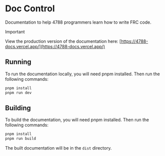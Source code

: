 # Doc Control
Documentation to help 4788 programmers learn how to write FRC code.

> [!IMPORTANT]
> View the production version of the documentation here: [https://4788-docs.vercel.app/](https://4788-docs.vercel.app/)

## Running
To run the documentation locally, you will need pnpm installed. Then run the following commands:
```bash
pnpm install
pnpm run dev
```

## Building
To build the documentation, you will need pnpm installed. Then run the following commands:
```bash
pnpm install
pnpm run build
```
The built documentation will be in the `dist` directory.
